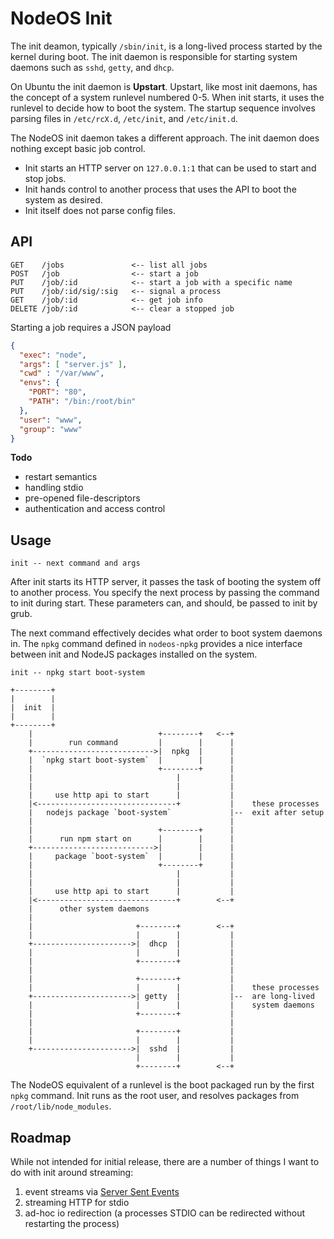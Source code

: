 # NodeOS Init

The init deamon, typically `/sbin/init`, is a long-lived process started by the kernel during boot.
The init daemon is responsible for starting system daemons such as `sshd`, `getty`, and `dhcp`.

On Ubuntu the init daemon is **Upstart**.
Upstart, like most init daemons, has the concept of a system runlevel numbered 0-5.
When init starts, it uses the runlevel to decide how to boot the system.
The startup sequence involves parsing files in `/etc/rcX.d`,
`/etc/init`, and `/etc/init.d`.

The NodeOS init daemon takes a different approach.
The init daemon does nothing except basic job control.

- Init starts an HTTP server on `127.0.0.1:1` that can be used to start and stop jobs.
- Init hands control to another process that uses the API to boot the system as desired.
- Init itself does not parse config files.

## API

```
GET    /jobs               <-- list all jobs
POST   /job                <-- start a job
PUT    /job/:id            <-- start a job with a specific name
PUT    /job/:id/sig/:sig   <-- signal a process
GET    /job/:id            <-- get job info
DELETE /job/:id            <-- clear a stopped job
```

Starting a job requires a JSON payload

```json
{
  "exec": "node",
  "args": [ "server.js" ],
  "cwd" : "/var/www",
  "envs": {
    "PORT": "80",
    "PATH": "/bin:/root/bin"
  },
  "user": "www",
  "group": "www"
}
```

**Todo**

- restart semantics
- handling stdio
- pre-opened file-descriptors
- authentication and access control

## Usage

```
init -- next command and args
```

After init starts its HTTP server,
it passes the task of booting the system off to another process.
You specify the next process by passing the command to init during start.
These parameters can, and should, be passed to init by grub.

The next command effectively decides what order to boot system daemons in.
The `npkg` command defined in `nodeos-npkg` provides a nice interface between init 
and NodeJS packages installed on the system.

```
init -- npkg start boot-system

+--------+                 
|        |                 
|  init  |                 
|        |                 
+--------+                 
    |                            +--------+   <--+
    |        run command         |        |      |
    +--------------------------->|  npkg  |      |
    |  `npkg start boot-system`  |        |      |
    |                            +--------+      |
    |                                |           |
    |                                |           |
    |     use http api to start      |           |
    |<-------------------------------+           |    these processes
    |   nodejs package `boot-system`             |--  exit after setup
    |                                            |
    |                            +--------+      |
    |      run npm start on      |        |      |
    +--------------------------->|        |      |
    |     package `boot-system`  |        |      |
    |                            +--------+      |
    |                                |           |
    |                                |           |
    |     use http api to start      |           |
    |<-------------------------------+        <--+
    |      other system daemons
    |
    |                       +--------+        <--+         
    |                       |        |           |      
    +---------------------->|  dhcp  |           |      
    |                       |        |           |      
    |                       +--------+           |
    |                                            |
    |                       +--------+           |      
    |                       |        |           |    these processes   
    +---------------------->| getty  |           |--  are long-lived 
    |                       |        |           |    system daemons
    |                       +--------+           |
    |                                            |
    |                       +--------+           |      
    |                       |        |           |      
    +---------------------->|  sshd  |           |      
                            |        |           |      
                            +--------+        <--+
```

The NodeOS equivalent of a runlevel is the boot packaged run by the first `npkg` command.
Init runs as the root user, and resolves packages from `/root/lib/node_modules`.

## Roadmap

While not intended for initial release, there are a number of things I want to do with init around streaming:

1. event streams via [Server Sent Events](http://www.html5rocks.com/en/tutorials/eventsource/basics/)
2. streaming HTTP for stdio
3. ad-hoc io redirection (a processes STDIO can be redirected without restarting the process)
